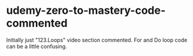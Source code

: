 # udemy-zero-to-mastery-code-commented
Initially just "123.Loops" video section commented. For and Do loop code can be a little confusing.  
